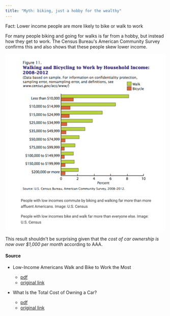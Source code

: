 ```yaml
---
title: "Myth: biking, just a hobby for the wealthy"
---
```


Fact: Lower income people are more likely to bike or walk to work

For many people biking and going for walks is far from a hobby, but instead how they get to work. The Census Bureau's
American Community Survey confirms this and also shows that these people skew lower income.

![walk or bike to work](/images/img/myth-busting/census-acs-bike-income.png)

This result shouldn't be surprising given that the _cost of car ownership is now over $1,000 per month_ according to
AAA.

#### Source

* Low-Income Americans Walk and Bike to Work the Most
  * [pdf](/images/news/2014-streetsblog-income-biking.pdf)
  * [original link](https://usa.streetsblog.org/2014/05/08/low-income-americans-walk-and-bike-to-work-the-most)

* What Is the Total Cost of Owning a Car?
  * [pdf](/images/news/2024-nerd-wallet-cost-car-ownership.pdf)
  * [original link](https://www.nerdwallet.com/article/loans/auto-loans/total-cost-owning-car)
